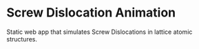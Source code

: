 # Screw Dislocation Animation

Static web app that simulates Screw Dislocations in lattice atomic structures.

